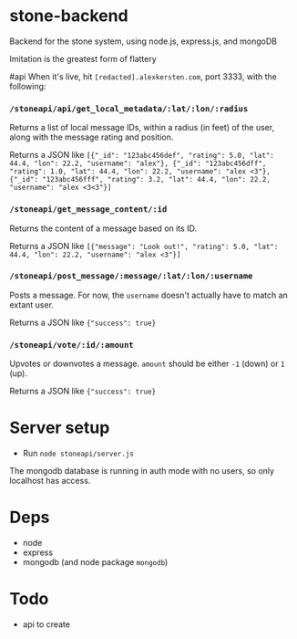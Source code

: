 stone-backend
=============

Backend for the stone system, using node.js, express.js, and mongoDB

Imitation is the greatest form of flattery


#api
When it's live, hit `[redacted].alexkersten.com`, port 3333, with the following:

### `/stoneapi/api/get_local_metadata/:lat/:lon/:radius`
Returns a list of local message IDs, within a radius (in feet) of the user, along with the message rating and position.

Returns a JSON like `[{"_id": "123abc456def", "rating": 5.0, "lat": 44.4, "lon": 22.2, "username": "alex"}, {"_id": "123abc456dff", "rating": 1.0, "lat": 44.4, "lon": 22.2, "username": "alex <3"}, {"_id": "123abc456fff", "rating": 3.2, "lat": 44.4, "lon": 22.2, "username": "alex <3<3"}]`

### `/stoneapi/get_message_content/:id`
Returns the content of a message based on its ID.

Returns a JSON like `[{"message": "Look out!", "rating": 5.0, "lat": 44.4, "lon": 22.2, "username": "alex <3"}]`

### `/stoneapi/post_message/:message/:lat/:lon/:username`
Posts a message. For now, the `username` doesn't actually have to match an extant user.

Returns a JSON like `{"success": true}`


### `/stoneapi/vote/:id/:amount`
Upvotes or downvotes a message. `amount` should be either `-1` (down) or `1` (up).

Returns a JSON like `{"success": true}`

# Server setup

* Run `node stoneapi/server.js`

The mongodb database is running in auth mode with no users, so only localhost has access.

# Deps

* node
* express
* mongodb (and node package `mongodb`)

# Todo

* api to create